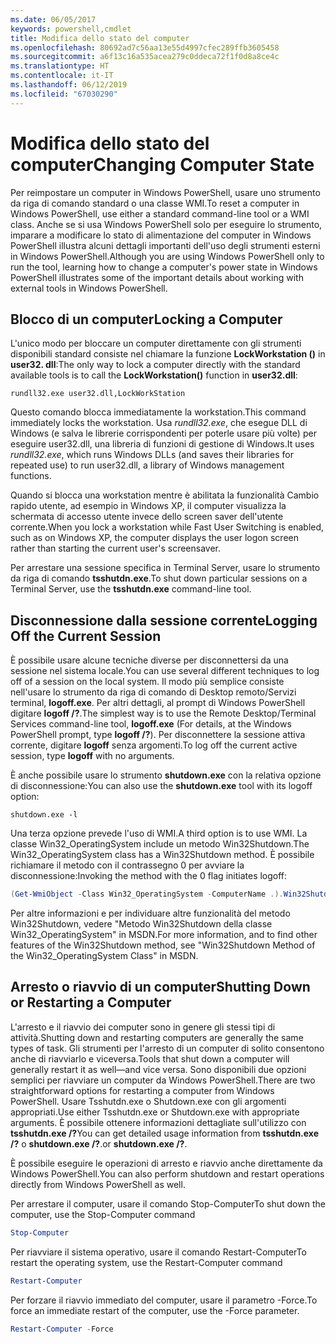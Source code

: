 ```yaml
---
ms.date: 06/05/2017
keywords: powershell,cmdlet
title: Modifica dello stato del computer
ms.openlocfilehash: 80692ad7c56aa13e55d4997cfec289ffb3605458
ms.sourcegitcommit: a6f13c16a535acea279c0ddeca72f1f0d8a8ce4c
ms.translationtype: HT
ms.contentlocale: it-IT
ms.lasthandoff: 06/12/2019
ms.locfileid: "67030290"
---
```

# <a name="changing-computer-state"></a><span data-ttu-id="e02cd-103">Modifica dello stato del computer</span><span class="sxs-lookup"><span data-stu-id="e02cd-103">Changing Computer State</span></span>

<span data-ttu-id="e02cd-104">Per reimpostare un computer in Windows PowerShell, usare uno strumento da riga di comando standard o una classe WMI.</span><span class="sxs-lookup"><span data-stu-id="e02cd-104">To reset a computer in Windows PowerShell, use either a standard command-line tool or a WMI class.</span></span> <span data-ttu-id="e02cd-105">Anche se si usa Windows PowerShell solo per eseguire lo strumento, imparare a modificare lo stato di alimentazione del computer in Windows PowerShell illustra alcuni dettagli importanti dell'uso degli strumenti esterni in Windows PowerShell.</span><span class="sxs-lookup"><span data-stu-id="e02cd-105">Although you are using Windows PowerShell only to run the tool, learning how to change a computer's power state in Windows PowerShell illustrates some of the important details about working with external tools in Windows PowerShell.</span></span>

## <a name="locking-a-computer"></a><span data-ttu-id="e02cd-106">Blocco di un computer</span><span class="sxs-lookup"><span data-stu-id="e02cd-106">Locking a Computer</span></span>

<span data-ttu-id="e02cd-107">L'unico modo per bloccare un computer direttamente con gli strumenti disponibili standard consiste nel chiamare la funzione **LockWorkstation ()** in **user32. dll**:</span><span class="sxs-lookup"><span data-stu-id="e02cd-107">The only way to lock a computer directly with the standard available tools is to call the **LockWorkstation()** function in **user32.dll**:</span></span>

```
rundll32.exe user32.dll,LockWorkStation
```

<span data-ttu-id="e02cd-108">Questo comando blocca immediatamente la workstation.</span><span class="sxs-lookup"><span data-stu-id="e02cd-108">This command immediately locks the workstation.</span></span> <span data-ttu-id="e02cd-109">Usa *rundll32.exe*, che esegue DLL di Windows (e salva le librerie corrispondenti per poterle usare più volte) per eseguire user32.dll, una libreria di funzioni di gestione di Windows.</span><span class="sxs-lookup"><span data-stu-id="e02cd-109">It uses *rundll32.exe*, which runs Windows DLLs (and saves their libraries for repeated use) to run user32.dll, a library of Windows management functions.</span></span>

<span data-ttu-id="e02cd-110">Quando si blocca una workstation mentre è abilitata la funzionalità Cambio rapido utente, ad esempio in Windows XP, il computer visualizza la schermata di accesso utente invece dello screen saver dell'utente corrente.</span><span class="sxs-lookup"><span data-stu-id="e02cd-110">When you lock a workstation while Fast User Switching is enabled, such as on Windows XP, the computer displays the user logon screen rather than starting the current user's screensaver.</span></span>

<span data-ttu-id="e02cd-111">Per arrestare una sessione specifica in Terminal Server, usare lo strumento da riga di comando **tsshutdn.exe**.</span><span class="sxs-lookup"><span data-stu-id="e02cd-111">To shut down particular sessions on a Terminal Server, use the **tsshutdn.exe** command-line tool.</span></span>

## <a name="logging-off-the-current-session"></a><span data-ttu-id="e02cd-112">Disconnessione dalla sessione corrente</span><span class="sxs-lookup"><span data-stu-id="e02cd-112">Logging Off the Current Session</span></span>

<span data-ttu-id="e02cd-113">È possibile usare alcune tecniche diverse per disconnettersi da una sessione nel sistema locale.</span><span class="sxs-lookup"><span data-stu-id="e02cd-113">You can use several different techniques to log off of a session on the local system.</span></span> <span data-ttu-id="e02cd-114">Il modo più semplice consiste nell'usare lo strumento da riga di comando di Desktop remoto/Servizi terminal, **logoff.exe**. Per altri dettagli, al prompt di Windows PowerShell digitare **logoff /?**.</span><span class="sxs-lookup"><span data-stu-id="e02cd-114">The simplest way is to use the Remote Desktop/Terminal Services command-line tool, **logoff.exe** (For details, at the Windows PowerShell prompt, type **logoff /?**).</span></span> <span data-ttu-id="e02cd-115">Per disconnettere la sessione attiva corrente, digitare **logoff** senza argomenti.</span><span class="sxs-lookup"><span data-stu-id="e02cd-115">To log off the current active session, type **logoff** with no arguments.</span></span>

<span data-ttu-id="e02cd-116">È anche possibile usare lo strumento **shutdown.exe** con la relativa opzione di disconnessione:</span><span class="sxs-lookup"><span data-stu-id="e02cd-116">You can also use the **shutdown.exe** tool with its logoff option:</span></span>

```
shutdown.exe -l
```

<span data-ttu-id="e02cd-117">Una terza opzione prevede l'uso di WMI.</span><span class="sxs-lookup"><span data-stu-id="e02cd-117">A third option is to use WMI.</span></span> <span data-ttu-id="e02cd-118">La classe Win32_OperatingSystem include un metodo Win32Shutdown.</span><span class="sxs-lookup"><span data-stu-id="e02cd-118">The Win32_OperatingSystem class has a Win32Shutdown method.</span></span> <span data-ttu-id="e02cd-119">È possibile richiamare il metodo con il contrassegno 0 per avviare la disconnessione:</span><span class="sxs-lookup"><span data-stu-id="e02cd-119">Invoking the method with the 0 flag initiates logoff:</span></span>

```powershell
(Get-WmiObject -Class Win32_OperatingSystem -ComputerName .).Win32Shutdown(0)
```

<span data-ttu-id="e02cd-120">Per altre informazioni e per individuare altre funzionalità del metodo Win32Shutdown, vedere "Metodo Win32Shutdown della classe Win32_OperatingSystem" in MSDN.</span><span class="sxs-lookup"><span data-stu-id="e02cd-120">For more information, and to find other features of the Win32Shutdown method, see "Win32Shutdown Method of the Win32_OperatingSystem Class" in MSDN.</span></span>

## <a name="shutting-down-or-restarting-a-computer"></a><span data-ttu-id="e02cd-121">Arresto o riavvio di un computer</span><span class="sxs-lookup"><span data-stu-id="e02cd-121">Shutting Down or Restarting a Computer</span></span>

<span data-ttu-id="e02cd-122">L'arresto e il riavvio dei computer sono in genere gli stessi tipi di attività.</span><span class="sxs-lookup"><span data-stu-id="e02cd-122">Shutting down and restarting computers are generally the same types of task.</span></span> <span data-ttu-id="e02cd-123">Gli strumenti per l'arresto di un computer di solito consentono anche di riavviarlo e viceversa.</span><span class="sxs-lookup"><span data-stu-id="e02cd-123">Tools that shut down a computer will generally restart it as well—and vice versa.</span></span> <span data-ttu-id="e02cd-124">Sono disponibili due opzioni semplici per riavviare un computer da Windows PowerShell.</span><span class="sxs-lookup"><span data-stu-id="e02cd-124">There are two straightforward options for restarting a computer from Windows PowerShell.</span></span> <span data-ttu-id="e02cd-125">Usare Tsshutdn.exe o Shutdown.exe con gli argomenti appropriati.</span><span class="sxs-lookup"><span data-stu-id="e02cd-125">Use either Tsshutdn.exe or Shutdown.exe with appropriate arguments.</span></span> <span data-ttu-id="e02cd-126">È possibile ottenere informazioni dettagliate sull'utilizzo con **tsshutdn.exe /?**</span><span class="sxs-lookup"><span data-stu-id="e02cd-126">You can get detailed usage information from **tsshutdn.exe /?**</span></span> <span data-ttu-id="e02cd-127">o **shutdown.exe /?**.</span><span class="sxs-lookup"><span data-stu-id="e02cd-127">or **shutdown.exe /?**.</span></span>

<span data-ttu-id="e02cd-128">È possibile eseguire le operazioni di arresto e riavvio anche direttamente da Windows PowerShell.</span><span class="sxs-lookup"><span data-stu-id="e02cd-128">You can also perform shutdown and restart operations directly from Windows PowerShell as well.</span></span>

<span data-ttu-id="e02cd-129">Per arrestare il computer, usare il comando Stop-Computer</span><span class="sxs-lookup"><span data-stu-id="e02cd-129">To shut down the computer, use the Stop-Computer command</span></span>

```powershell
Stop-Computer
```

<span data-ttu-id="e02cd-130">Per riavviare il sistema operativo, usare il comando Restart-Computer</span><span class="sxs-lookup"><span data-stu-id="e02cd-130">To restart the operating system, use the Restart-Computer command</span></span>

```powershell
Restart-Computer
```

<span data-ttu-id="e02cd-131">Per forzare il riavvio immediato del computer, usare il parametro -Force.</span><span class="sxs-lookup"><span data-stu-id="e02cd-131">To force an immediate restart of the computer, use the -Force parameter.</span></span>

```powershell
Restart-Computer -Force
```

